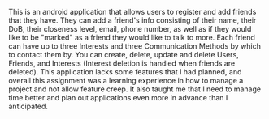 This is an android application that allows users to register and add friends that they have. They can add a friend's info consisting of their name, their DoB, their closeness level, email, phone number, as well as if they would like to be "marked" as a friend they would like to talk to more. Each friend can have up to three Interests and three Communication Methods by which to contact them by. You can create, delete, update and delete Users, Friends, and Interests (Interest deletion is handled when friends are deleted).
This application lacks some features that I had planned, and overall this assignment was a learning experience in how to manage a project and not allow feature creep. It also taught me that I need to manage time better and plan out applications even more in advance than I anticipated.
